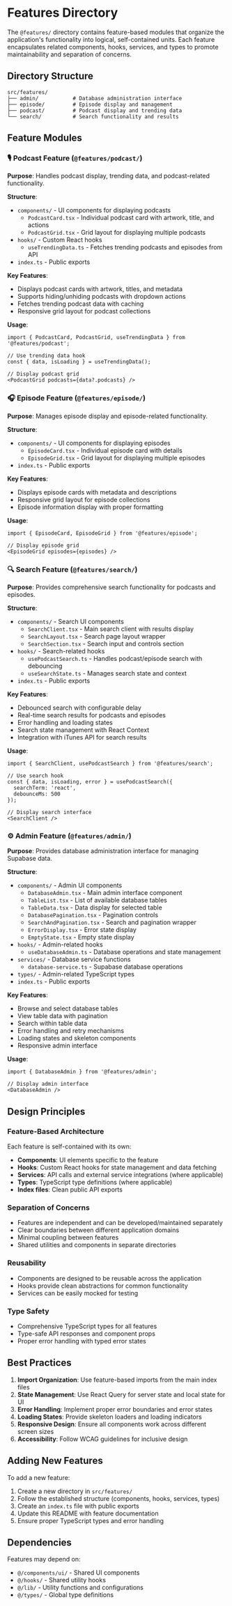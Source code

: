 # Features Directory

The `@features/` directory contains feature-based modules that organize the application's functionality into logical, self-contained units. Each feature encapsulates related components, hooks, services, and types to promote maintainability and separation of concerns.

## Directory Structure

```
src/features/
├── admin/           # Database administration interface
├── episode/         # Episode display and management
├── podcast/         # Podcast display and trending data
└── search/          # Search functionality and results
```

## Feature Modules

### 🎙️ Podcast Feature (`@features/podcast/`)

**Purpose**: Handles podcast display, trending data, and podcast-related functionality.

**Structure**:
- `components/` - UI components for displaying podcasts
  - `PodcastCard.tsx` - Individual podcast card with artwork, title, and actions
  - `PodcastGrid.tsx` - Grid layout for displaying multiple podcasts
- `hooks/` - Custom React hooks
  - `useTrendingData.ts` - Fetches trending podcasts and episodes from API
- `index.ts` - Public exports

**Key Features**:
- Displays podcast cards with artwork, titles, and metadata
- Supports hiding/unhiding podcasts with dropdown actions
- Fetches trending podcast data with caching
- Responsive grid layout for podcast collections

**Usage**:
```tsx
import { PodcastCard, PodcastGrid, useTrendingData } from '@features/podcast';

// Use trending data hook
const { data, isLoading } = useTrendingData();

// Display podcast grid
<PodcastGrid podcasts={data?.podcasts} />
```

### 🎧 Episode Feature (`@features/episode/`)

**Purpose**: Manages episode display and episode-related functionality.

**Structure**:
- `components/` - UI components for displaying episodes
  - `EpisodeCard.tsx` - Individual episode card with details
  - `EpisodeGrid.tsx` - Grid layout for displaying multiple episodes
- `index.ts` - Public exports

**Key Features**:
- Displays episode cards with metadata and descriptions
- Responsive grid layout for episode collections
- Episode information display with proper formatting

**Usage**:
```tsx
import { EpisodeCard, EpisodeGrid } from '@features/episode';

// Display episode grid
<EpisodeGrid episodes={episodes} />
```

### 🔍 Search Feature (`@features/search/`)

**Purpose**: Provides comprehensive search functionality for podcasts and episodes.

**Structure**:
- `components/` - Search UI components
  - `SearchClient.tsx` - Main search client with results display
  - `SearchLayout.tsx` - Search page layout wrapper
  - `SearchSection.tsx` - Search input and controls section
- `hooks/` - Search-related hooks
  - `usePodcastSearch.ts` - Handles podcast/episode search with debouncing
  - `useSearchState.ts` - Manages search state and context
- `index.ts` - Public exports

**Key Features**:
- Debounced search with configurable delay
- Real-time search results for podcasts and episodes
- Error handling and loading states
- Search state management with React Context
- Integration with iTunes API for search results

**Usage**:
```tsx
import { SearchClient, usePodcastSearch } from '@features/search';

// Use search hook
const { data, isLoading, error } = usePodcastSearch({ 
  searchTerm: 'react', 
  debounceMs: 500 
});

// Display search interface
<SearchClient />
```

### ⚙️ Admin Feature (`@features/admin/`)

**Purpose**: Provides database administration interface for managing Supabase data.

**Structure**:
- `components/` - Admin UI components
  - `DatabaseAdmin.tsx` - Main admin interface component
  - `TableList.tsx` - List of available database tables
  - `TableData.tsx` - Data display for selected table
  - `DatabasePagination.tsx` - Pagination controls
  - `SearchAndPagination.tsx` - Search and pagination wrapper
  - `ErrorDisplay.tsx` - Error state display
  - `EmptyState.tsx` - Empty state display
- `hooks/` - Admin-related hooks
  - `useDatabaseAdmin.ts` - Database operations and state management
- `services/` - Database service functions
  - `database-service.ts` - Supabase database operations
- `types/` - Admin-related TypeScript types
- `index.ts` - Public exports

**Key Features**:
- Browse and select database tables
- View table data with pagination
- Search within table data
- Error handling and retry mechanisms
- Loading states and skeleton components
- Responsive admin interface

**Usage**:
```tsx
import { DatabaseAdmin } from '@features/admin';

// Display admin interface
<DatabaseAdmin />
```

## Design Principles

### Feature-Based Architecture
Each feature is self-contained with its own:
- **Components**: UI elements specific to the feature
- **Hooks**: Custom React hooks for state management and data fetching
- **Services**: API calls and external service integrations (where applicable)
- **Types**: TypeScript type definitions (where applicable)
- **Index files**: Clean public API exports

### Separation of Concerns
- Features are independent and can be developed/maintained separately
- Clear boundaries between different application domains
- Minimal coupling between features
- Shared utilities and components in separate directories

### Reusability
- Components are designed to be reusable across the application
- Hooks provide clean abstractions for common functionality
- Services can be easily mocked for testing

### Type Safety
- Comprehensive TypeScript types for all features
- Type-safe API responses and component props
- Proper error handling with typed error states

## Best Practices

1. **Import Organization**: Use feature-based imports from the main index files
2. **State Management**: Use React Query for server state and local state for UI
3. **Error Handling**: Implement proper error boundaries and error states
4. **Loading States**: Provide skeleton loaders and loading indicators
5. **Responsive Design**: Ensure all components work across different screen sizes
6. **Accessibility**: Follow WCAG guidelines for inclusive design

## Adding New Features

To add a new feature:

1. Create a new directory in `src/features/`
2. Follow the established structure (components, hooks, services, types)
3. Create an `index.ts` file with public exports
4. Update this README with feature documentation
5. Ensure proper TypeScript types and error handling

## Dependencies

Features may depend on:
- `@/components/ui/` - Shared UI components
- `@/hooks/` - Shared utility hooks
- `@/lib/` - Utility functions and configurations
- `@/types/` - Global type definitions
